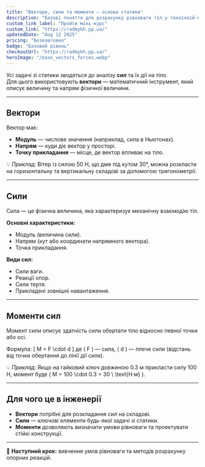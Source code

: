 ```yaml
---
title: "Вектори, сили та моменти — основи статики"
description: "Базові поняття для розрахунку рівноваги тіл у технічній механіці."
custom_link_label: "Пройти міні-курс"
custom_link: "https://radmykh.pp.ua/"
updatedDate: "Aug 12 2025"
pricing: "Безкоштовно"
badge: "Базовий рівень"
checkoutUrl: "https://radmykh.pp.ua/"
heroImage: "/base_vectors_forces.webp"
---
```


Усі задачі зі статики зводяться до аналізу **сил** та їх дії на тіло.  
Для цього використовують **вектори** — математичний інструмент, який описує величину та напрям фізичної величини.

---

## Вектори
Вектор має:
- **Модуль** — числове значення (наприклад, сила в Ньютонах).
- **Напрям** — куди діє вектор у просторі.
- **Точку прикладання** — місце, де вектор впливає на тіло.

💡 *Приклад:* Вітер із силою 50 Н, що дме під кутом 30°, можна розкласти на горизонтальну та вертикальну складові за допомогою тригонометрії.

---

## Сили
Сила — це фізична величина, яка характеризує механічну взаємодію тіл.

**Основні характеристики:**
- Модуль (величина сили).
- Напрям (кут або координати напрямного вектора).
- Точка прикладання.

**Види сил:**
- Сили ваги.
- Реакції опор.
- Сили тертя.
- Прикладені зовнішні навантаження.

---

## Моменти сил
Момент сили описує здатність сили обертати тіло відносно певної точки або осі.

Формула:
\[
M = F \cdot d
\]
де \( F \) — сила, \( d \) — плече сили (відстань від точки обертання до лінії дії сили).

💡 *Приклад:* Якщо на гайковий ключ довжиною 0.3 м прикласти силу 100 Н, момент буде \( M = 100 \cdot 0.3 = 30 \ \text{Н·м} \).

---

## Для чого це в інженерії
- **Вектори** потрібні для розкладання сил на складові.
- **Сили** — ключові елементи будь-якої задачі зі статики.
- **Моменти** дозволяють визначати умови рівноваги та проектувати стійкі конструкції.

---

📌 **Наступний крок:** вивчення умов рівноваги та методів розрахунку опорних реакцій.

